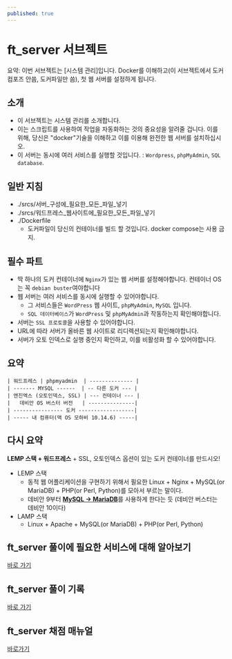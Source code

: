 ```yaml
---
published: true
---
```


# ft_server 서브젝트
요약: 이번 서브젝트는 [시스템 관리]입니다. Docker를 이해하고(이 서브젝트에서 도커 컴포즈 안씀, 도커파일만 씀), 첫 웹 서버를 설정하게 됩니다.

## 소개
* 이 서브젝트는 시스템 관리를 소개합니다.
* 이는 스크립트를 사용하여 작업을 자동화하는 것의 중요성을 알려줄 겁니다.
  이를 위해, 당신은 "docker"기술을 이해하고 이를 이용해 완전한 웹 서버를 설치하십시오.
* 이 서버는 동시에 여러 서비스를 실행할 것입니다. : `Wordpress`, `phpMyAdmin`, `SQL database`.

## 일반 지침
* ./srcs/서버_구성에_필요한_모든_파일_넣기
* ./srcs/워드프레스_웹사이트에_필요한_모든_파일_넣기
* ./Dockerfile
  - 도커파일이 당신의 컨테이너를 빌드 할 것입니다. docker compose는 사용 금지.

## 필수 파트
* 딱 하나의 도커 컨테이너에 `Nginx`가 있는 웹 서버를 설정해야합니다. 컨테이너 OS는 꼭 `debian buster`여야합니다
* 웹 서버는 여러 서비스를 동시에 실행할 수 있어야합니다.
  - 그 서비스들은 `WordPress` 웹 사이트, `phpMyAdmin`, `MySQL` 입니다.
  - `SQL 데이터베이스`가 `WordPress` 및 `phpMyAdmin`과 작동하는지 확인해야합니다.
* 서버는 `SSL 프로토콜`을 사용할 수 있어야합니다.
* URL에 따라 서버가 올바른 웹 사이트로 리디렉션되는지 확인해야합니다.
* 서버가 오토 인덱스로 실행 중인지 확인하고, 이를 비활성화 할 수 있어야합니다.

## 요약
~~~
| 워드프레스 | phpmyadmin  | -------------- |
| ------- MYSQL ------  | -- 다른 도커 --- |
| 엔진엑스 (오토인덱스, SSL) | --- 컨테이너 --- |      
|   데비안 OS 버스터 버전   | ---------------| 
| ---------------- 도커 ------------------| 
| ----- 내 컴퓨터(맥 OS 모하비 10.14.6) -----|
~~~

## 다시 요약
**LEMP 스택 + 워드프레스** + SSL, 오토인덱스 옵션이 있는 도커 컨테이너를 만드시오!
* LEMP 스택
  - 동적 웹 어플리케이션을 구현하기 위해서 필요한 Linux + Nginx + MySQL(or MariaDB) + PHP(or Perl, Python)를 모아서 부르는 말이다.
  - 데비안 9부터 [**MySQL -> MariaDB**](https://mariadb.com/kb/en/moving-from-mysql-to-mariadb-in-debian-9/)를 사용하게 한다는 듯 (데비안 버스터는 데비안 10이다)
* LAMP 스택
  - Linux + Apache + MySQL(or MariaDB) + PHP(or Perl, Python)
  

## ft_server 풀이에 필요한 서비스에 대해 알아보기
[바로 가기](ftserver-서비스목록)
## ft_server 풀이 기록
[바로 가기](ftserver-풀이기록)
## ft_server 채점 매뉴얼
[바로가기](ft_server-채점-방법)



